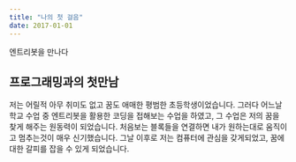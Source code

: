 ```yaml
---
title: "나의 첫 걸음"
date: 2017-01-01
---
```


엔트리봇을 만나다


## 프로그래밍과의 첫만남

저는 어릴적 아무 취미도 없고 꿈도 애매한 평범한 초등학생이었습니다. 그러다 어느날 학교 수업 중 엔트리봇을 활용한 코딩을 접해보는 수업을 하였고, 그 수업은 저의 꿈을 찾게 해주는 원동력이 되었습니다. 처음보는 블록들을 연결하면 내가 원하는대로 움직이고 멈추는것이 매우 신기했습니다. 그날 이후로 저는 컴퓨터에 관심을 갖게되었고, 꿈에 대한 갈피를 잡을 수 있게 되었습니다.
